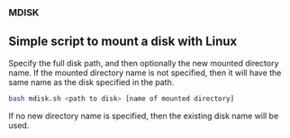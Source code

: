 ### MDISK

## Simple script to mount a disk with Linux

Specify the full disk path, and then optionally the new mounted directory name.  If the mounted directory name is not specified, then it will have the same name as the disk specified in the path.

```sh
bash mdisk.sh <path to disk> [name of mounted directory]
```

If no new directory name is specified, then the existing disk name will be used.
